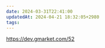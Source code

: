 ```yaml
---
date: 2024-03-31T22:41:00
updatedAt: 2024-04-21 18:32:05+2980
tags: 
---
```

https://dev.gmarket.com/52